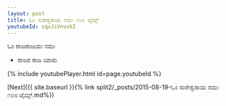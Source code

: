 ```yaml
---
layout: post
title: ಓಂ ಸುರೇಶ್ವರಾಯ ನಮಃ ೧೦೮ ಟೈಮ್ಸ್
youtubeId: sqxJiVnvxkI
---
```

 
 
 ಓಂ ರಾಜರಾಜಯಃ ನಮಃ  
 
 -  ರಾಜರ ರಾಜ ಯಾರು 
 
  
 
  
 
 
 
 
 
 


{% include youtubePlayer.html id=page.youtubeId %}
 
[Next]({{ site.baseurl }}{% link  split2/_posts/2015-08-19-ಓಂ ಸುರೇಶ್ವರಾಯ ನಮಃ ೧೦೮ ಟೈಮ್ಸ್.md%})
 
